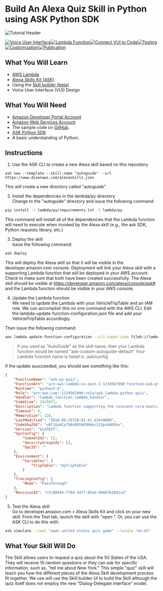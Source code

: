 Build An Alexa Quiz Skill in Python using ASK Python SDK
=============

![Tutorial Header](https://m.media-amazon.com/images/G/01/mobile-apps/dex/alexa/alexa-skills-kit/tutorials/fact/header._TTH_.png)

[![Voice User Interface](https://m.media-amazon.com/images/G/01/mobile-apps/dex/alexa/alexa-skills-kit/tutorials/navigation/1-on._TTH_.png)](./instructions/1-voice-user-interface.md)[![Lambda Function](https://m.media-amazon.com/images/G/01/mobile-apps/dex/alexa/alexa-skills-kit/tutorials/navigation/2-off._TTH_.png)](./instructions/2-lambda-function.md)[![Connect VUI to Code](https://m.media-amazon.com/images/G/01/mobile-apps/dex/alexa/alexa-skills-kit/tutorials/navigation/3-off._TTH_.png)](./instructions/3-connect-vui-to-code.md)[![Testing](https://m.media-amazon.com/images/G/01/mobile-apps/dex/alexa/alexa-skills-kit/tutorials/navigation/4-off._TTH_.png)](./instructions/4-testing.md)[![Customization](https://m.media-amazon.com/images/G/01/mobile-apps/dex/alexa/alexa-skills-kit/tutorials/navigation/5-off._TTH_.png)](./instructions/5-customization.md)[![Publication](https://m.media-amazon.com/images/G/01/mobile-apps/dex/alexa/alexa-skills-kit/tutorials/navigation/6-off._TTH_.png)](./instructions/6-publication.md)

## What You Will Learn
*  [AWS Lambda](http://aws.amazon.com/lambda)
*  [Alexa Skills Kit (ASK)](https://developer.amazon.com/alexa-skills-kit)
*  Using the [Skill builder (beta)](https://developer.amazon.com/public/solutions/alexa/alexa-skills-kit/docs/ask-define-the-vui-with-gui)
*  Voice User Interface (VUI) Design

## What You Will Need
*  [Amazon Developer Portal Account](http://developer.amazon.com)
*  [Amazon Web Services Account](http://aws.amazon.com/)
*  The sample code on [GitHub](https://github.com/dixonaws/autoguide).
*  [ASK Python SDK](https://github.com/alexa/alexa-skills-kit-sdk-for-python)
*  A basic understanding of Python.

## Instructions
1. Use the ASK CLI to create a new Alexa skill based on this repository<br>
```
ask new --template --skill-name "autoguide" --url https://www.dixonaws.com/alexaskills.json
```

This will create a new directory called "autoguide"
 
2. Install the dependencies in the lambda/py directory<br>
Change to the "autoguide" directory and issue the following command:
```bash
pip install -r lambda/py/requirements.txt -t lambda/py

```
This command will install all of the dependencies that the Lambda function will need to execute 
when invoked by the Alexa skill (e.g., the ask SDK, Python requests library, etc.)

3. Deploy the skill<br>
Issue the following command:
```bash
ask deploy
```

This will deploy the Alexa skill so that it will be visible in the developer.amazon.com 
console. Deployment will link your Alexa skill with a supporting Lambda function that will 
be deployed in your AWS account. Check to make sure that both have been created successfully. The
Alexa skill should be visible at https://developer.amazon.com/alexa/console/ask# and the Lambda
function should be visible in your AWS console.

4. Update the Lambda function<br>
We need to update the Lambda with your VehicleTripTable and an IAM role. We can accomplish
this on one command with the AWS CLI. Edit the lambda-update-function-configuration.json file 
and add your VehicleTripTable accordingly.

Then issue the following command:
```bash
aws lambda update-function-configuration --cli-input-json fileb://lambda-configuration.json --function-name <your_lambda_function>
```

> If you used as "AutoGuide" as the skill name, then your Lambda function would be named "ask-custom-autoguide-default"
> Your Lambda function name is listed in .ask/config   

If the update suucceeded, you should see something like this:
```json
{
    "FunctionName": "ask-py-quiz",
    "FunctionArn": "arn:aws:lambda:us-east-1:1234567890:function:ask-py-quiz",
    "Runtime": "python3.6",
    "Role": "arn:aws:iam::1234567890:role/ask-lambda-python-quiz",
    "Handler": "lambda_function.lambda_handler",
    "CodeSize": 2419973,
    "Description": "Lambda function supporting the reinvent-cvra-bootcamp Alexa skill",
    "Timeout": 8,
    "MemorySize": 128,
    "LastModified": "2018-09-25T20:01:41.924+0000",
    "CodeSha256": "u0f1Uy6Cp7b8xD0tHEXMabc123psbKR5U=",
    "Version": "$LATEST",
    "VpcConfig": {
        "SubnetIds": [],
        "SecurityGroupIds": [],
        "VpcId": ""
    },
    "Environment": {
        "Variables": {
            "TripTable": "myTripTable"
        }
    },
    "TracingConfig": {
        "Mode": "PassThrough"
    },
    "RevisionId": "c5c88456-f78d-4477-95ed-9666761891cd"
}

```

5. Test the Alexa skill<br>
Go to developer.amazon.com > Alexa Skills Kit and click on your new skill. From the Test tab,
launch the skill with "open <skill name>". Or, you can use the ASK CLI to do this with:
```bash
ask simulate --text "open united states quiz game" --locale "en-US"
```

## What Your Skill Will Do
The Skill allows users to request a quiz about the 50 States of the USA. They will 
receive 10 random questions or they can ask for specific information, such as, "tell me 
about New York." This simple "quiz" skill will teach you how the different pieces of the 
Alexa Skill development process fit together. We use will use the Skill builder UI to 
build the Skill although the quiz itself does not employ the new "Dialog-Delegate 
interface" model.

